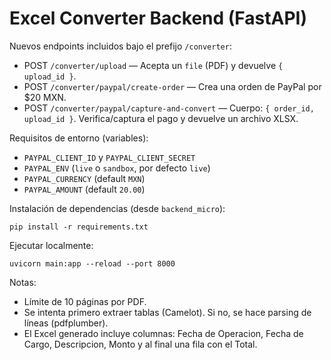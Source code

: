 # Excel Converter Backend (FastAPI)

Nuevos endpoints incluidos bajo el prefijo `/converter`:

- POST `/converter/upload` — Acepta un `file` (PDF) y devuelve `{ upload_id }`.
- POST `/converter/paypal/create-order` — Crea una orden de PayPal por $20 MXN.
- POST `/converter/paypal/capture-and-convert` — Cuerpo: `{ order_id, upload_id }`. Verifica/captura el pago y devuelve un archivo XLSX.

Requisitos de entorno (variables):
- `PAYPAL_CLIENT_ID` y `PAYPAL_CLIENT_SECRET`
- `PAYPAL_ENV` (`live` o `sandbox`, por defecto `live`)
- `PAYPAL_CURRENCY` (default `MXN`)
- `PAYPAL_AMOUNT` (default `20.00`)

Instalación de dependencias (desde `backend_micro`):
```
pip install -r requirements.txt
```

Ejecutar localmente:
```
uvicorn main:app --reload --port 8000
```

Notas:
- Límite de 10 páginas por PDF.
- Se intenta primero extraer tablas (Camelot). Si no, se hace parsing de líneas (pdfplumber).
- El Excel generado incluye columnas: Fecha de Operacion, Fecha de Cargo, Descripcion, Monto y al final una fila con el Total.